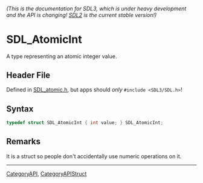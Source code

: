 ###### (This is the documentation for SDL3, which is under heavy development and the API is changing! [SDL2](https://wiki.libsdl.org/SDL2/) is the current stable version!)
# SDL_AtomicInt

A type representing an atomic integer value.

## Header File

Defined in [SDL_atomic.h](https://github.com/libsdl-org/SDL/blob/main/include/SDL3/SDL_atomic.h), but apps should _only_ `#include <SDL3/SDL.h>`!

## Syntax

```c
typedef struct SDL_AtomicInt { int value; } SDL_AtomicInt;
```

## Remarks

It is a struct so people don't accidentally use numeric operations on it.

----
[CategoryAPI](CategoryAPI), [CategoryAPIStruct](CategoryAPIStruct)


